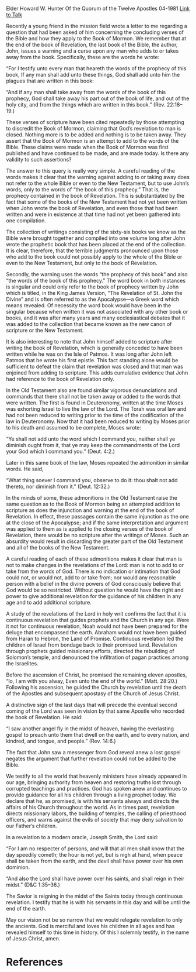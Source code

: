 Elder Howard W. Hunter
Of the Quorum of the Twelve Apostles
04-1981
[Link to Talk](https://www.churchofjesuschrist.org/study/general-conference/1981/04/no-man-shall-add-to-or-take-away?lang=eng)

Recently a young friend in the mission field wrote a letter to me regarding a question that had been asked of him concerning the concluding verses of the Bible and how they apply to the Book of Mormon. We remember that at the end of the book of Revelation, the last book of the Bible, the author, John, issues a warning and a curse upon any man who adds to or takes away from the book. Specifically, these are the words he wrote:

“For I testify unto every man that heareth the words of the prophecy of this book, If any man shall add unto these things, God shall add unto him the plagues that are written in this book:

“And if any man shall take away from the words of the book of this prophecy, God shall take away his part out of the book of life, and out of the holy city, and from the things which are written in this book.” (Rev. 22:18–19.)

These verses of scripture have been cited repeatedly by those attempting to discredit the Book of Mormon, claiming that God’s revelation to man is closed. Nothing more is to be added and nothing is to be taken away. They assert that the Book of Mormon is an attempt to add to the words of the Bible. These claims were made when the Book of Mormon was first published and have continued to be made, and are made today. Is there any validity to such assertions?

The answer to this query is really very simple. A careful reading of the words makes it clear that the warning against adding to or taking away does not refer to the whole Bible or even to the New Testament, but to use John’s words, only to the words of “the book of this prophecy.” That is, the prophecy contained in the book of Revelation. This is substantiated by the fact that some of the books of the New Testament had not yet been written when John wrote the book of Revelation, and even those that had been written and were in existence at that time had not yet been gathered into one compilation.

The collection of writings consisting of the sixty-six books we know as the Bible were brought together and compiled into one volume long after John wrote the prophetic book that has been placed at the end of the collection. It is clear, therefore, that the terrible judgments pronounced upon those who add to the book could not possibly apply to the whole of the Bible or even to the New Testament, but only to the book of Revelation.

Secondly, the warning uses the words “the prophecy of this book” and also “the words of the book of this prophecy.” The word book in both instances is singular and could only refer to the book of prophecy written by John which is titled, in the King James Version, “The Revelation of St. John the Divine” and is often referred to as the Apocalypse—a Greek word which means revealed. Of necessity the word book would have been in the singular because when written it was not associated with any other book or books, and it was after many years and many ecclesiastical debates that it was added to the collection that became known as the new canon of scripture or the New Testament.

It is also interesting to note that John himself added to scripture after writing the book of Revelation, which is generally conceded to have been written while he was on the Isle of Patmos. It was long after John left Patmos that he wrote his first epistle. This fact standing alone would be sufficient to defeat the claim that revelation was closed and that man was enjoined from adding to scripture. This adds cumulative evidence that John had reference to the book of Revelation only.

In the Old Testament also are found similar vigorous denunciations and commands that there shall not be taken away or added to the words that were written. The first is found in Deuteronomy, written at the time Moses was exhorting Israel to live the law of the Lord. The Torah was oral law and had not been reduced to writing prior to the time of the codification of the law in Deuteronomy. Now that it had been reduced to writing by Moses prior to his death and assumed to be complete, Moses wrote:

“Ye shall not add unto the word which I command you, neither shall ye diminish ought from it, that ye may keep the commandments of the Lord your God which I command you.” (Deut. 4:2.)

Later in this same book of the law, Moses repeated the admonition in similar words. He said,

“What thing soever I command you, observe to do it: thou shalt not add thereto, nor diminish from it.” (Deut. 12:32.)



In the minds of some, these admonitions in the Old Testament raise the same question as to the Book of Mormon being an attempted addition to scripture as does the injunction and warning at the end of the book of Revelation. In effect, these passages contain the same injunction as the one at the close of the Apocalypse; and if the same interpretation and argument was applied to them as is applied to the closing verses of the book of Revelation, there would be no scripture after the writings of Moses. Such an absurdity would result in discarding the greater part of the Old Testament and all of the books of the New Testament.

A careful reading of each of these admonitions makes it clear that man is not to make changes in the revelations of the Lord: man is not to add to or take from the words of God. There is no indication or intimation that God could not, or would not, add to or take from; nor would any reasonable person with a belief in the divine powers of God consciously believe that God would be so restricted. Without question he would have the right and power to give additional revelation for the guidance of his children in any age and to add additional scripture.

A study of the revelations of the Lord in holy writ confirms the fact that it is continuous revelation that guides prophets and the Church in any age. Were it not for continuous revelation, Noah would not have been prepared for the deluge that encompassed the earth. Abraham would not have been guided from Haran to Hebron, the Land of Promise. Continuous revelation led the children of Israel from bondage back to their promised land. Revelation through prophets guided missionary efforts, directed the rebuilding of Solomon’s temple, and denounced the infiltration of pagan practices among the Israelites.

Before the ascension of Christ, he promised the remaining eleven apostles, “lo, I am with you alway, Even unto the end of the world.” (Matt. 28:20.) Following his ascension, he guided the Church by revelation until the death of the Apostles and subsequent apostasy of the Church of Jesus Christ.

A distinctive sign of the last days that will precede the eventual second coming of the Lord was seen in vision by that same Apostle who recorded the book of Revelation. He said:

“I saw another angel fly in the midst of heaven, having the everlasting gospel to preach unto them that dwell on the earth, and to every nation, and kindred, and tongue, and people.” (Rev. 14:6.)

The fact that John saw a messenger from God reveal anew a lost gospel negates the argument that further revelation could not be added to the Bible.

We testify to all the world that heavenly ministers have already appeared in our age, bringing authority from heaven and restoring truths lost through corrupted teachings and practices. God has spoken anew and continues to provide guidance for all his children through a living prophet today. We declare that he, as promised, is with his servants always and directs the affairs of his Church throughout the world. As in times past, revelation directs missionary labors, the building of temples, the calling of priesthood officers, and warns against the evils of society that may deny salvation to our Father’s children.

In a revelation to a modern oracle, Joseph Smith, the Lord said:

“For I am no respecter of persons, and will that all men shall know that the day speedily cometh; the hour is not yet, but is nigh at hand, when peace shall be taken from the earth, and the devil shall have power over his own dominion.

“And also the Lord shall have power over his saints, and shall reign in their midst.” (D&C 1:35–36.)

The Savior is reigning in the midst of the Saints today through continuous revelation. I testify that he is with his servants in this day and will be until the end of the earth.

May our vision not be so narrow that we would relegate revelation to only the ancients. God is merciful and loves his children in all ages and has revealed himself to this time in history. Of this I solemnly testify, in the name of Jesus Christ, amen.

# References
